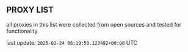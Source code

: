 ## PROXY LIST

all proxies in this list were collected from open sources and tested for functionality

last update: `2025-02-24 06:19:50.123492+00:00` UTC